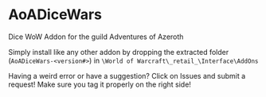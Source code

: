 # AoADiceWars
Dice WoW Addon for the guild Adventures of Azeroth

Simply install like any other addon by dropping the extracted folder (`AoADiceWars-<version#>`) in `\World of Warcraft\_retail_\Interface\AddOns`

Having a weird error or have a suggestion? Click on Issues and submit a request! Make sure you tag it properly on the right side!
